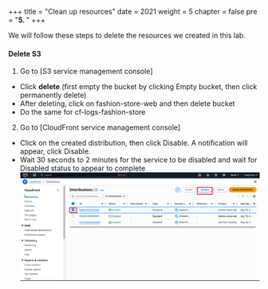 +++
title = "Clean up resources"
date = 2021
weight = 5
chapter = false
pre = "<b>5. </b>"
+++

We will follow these steps to delete the resources we created in this lab.

#### Delete S3

1. Go to [S3 service management console]
  + Click **delete** (first empty the bucket by clicking Empty bucket, then click permanently delete)
  + After deleting, click on fashion-store-web and then delete bucket
  + Do the same for cf-logs-fashion-store

2. Go to [CloudFront service management console]
  + Click on the created distribution, then click Disable. A notification will appear, click Disable.
  + Wait 30 seconds to 2 minutes for the service to be disabled and wait for Disabled status to appear to complete
  ![Delete](/images/5.fwd/01-code.png)